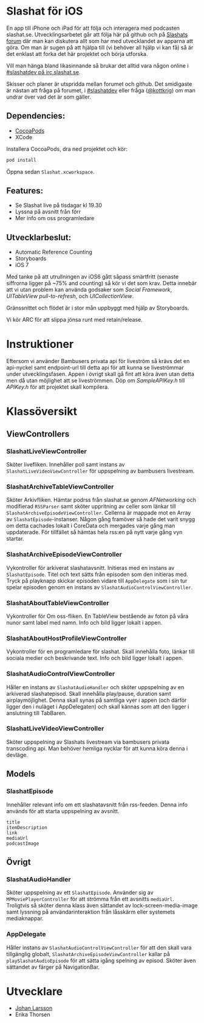Slashat för iOS
===============

En app till iPhone och iPad för att följa och interagera med podcasten slashat.se. Utvecklingsarbetet går att följa här på github och på [Slashats forum](http://forum.slashat.se/viewforum.php?f=13) där man kan diskutera allt som har med utvecklandet av apparna att göra. Om man är sugen på att hjälpa till (vi behöver all hjälp vi kan få) så  är det enklast att forka det här projektet och börja utforska. 

Vill man hänga bland likasinnande så brukar det alltid vara någon online i [#slashatdev på irc.slashat.se][slashatdev]. 

Skisser och planer är utspridda mellan forumet och github. Det smidigaste är nästan att fråga på forumet, i [#slashatdev][slashatdev] eller fråga ([@kottkrig](http://twitter.com/kottkrig)) om man undrar över vad det är som gäller.


Dependencies:
-------------

- [CocoaPods](http://cocoapods.org)
- XCode

Installera CocoaPods, dra ned projektet och kör:

```bash
pod install
```

Öppna sedan `Slashat.xcworkspace`.

Features:
---------
* Se Slashat live på tisdagar kl 19.30
* Lyssna på avsnitt från förr
* Mer info om oss programledare

Utvecklarbeslut:
-------

* Automatic Reference Counting
* Storyboards
* iOS 7

Med tanke på att utrullningen av iOS6 gått såpass smärtfritt (senaste siffrorna ligger på ~75% and counting) så kör vi det som krav. Detta innebär att vi utan problem kan använda godsaker som *Social Framework*, *UITableView pull-to-refresh*, och *UICollectionView*.

Gränssnittet och flödet är i stor mån uppbyggt med hjälp av Storyboards. 

Vi kör ARC för att slippa jönsa runt med retain/release.

Instruktioner
=============
Eftersom vi använder Bambusers privata api för liveström så krävs det en api-nyckel samt endpoint-url till detta api för att kunna se liveströmmar under utvecklingsfasen. Appen i övrigt skall gå fint att köra även utan detta men då utan möjlighet att se liveströmmen. Döp om *SampleAPIKey.h* till *APIKey.h* för att projektet skall kompilera.


Klassöversikt
=============

ViewControllers
---------------

### SlashatLiveViewController
Sköter livefliken. Innehåller poll samt instans av `SlashatLiveVideoViewController` för uppspelning av bambusers livestream.

### SlashatArchiveTableViewController
Sköter Arkivfliken. Hämtar podrss från slashat.se genom *AFNetworking* och modifierad `RSSParser` samt sköter uppritning av celler som länkar till `SlashatArchiveEpisodeViewController`. Cellerna är mappade mot en Array av `SlashatEpisode`-instanser. Någon gång framöver så hade det varit snygg om detta cachades lokalt i CoreData och mergades varje gång man uppdaterade. För tillfället så hämtas hela rss:en på nytt varje gång vyn startar.

### SlashatArchiveEpisodeViewController
Vykontroller för arkiverat slashatavsnitt. Initieras med en instans av `SlashatEpisode`. Titel och text sätts från episoden som den initieras med. Tryck på playknapp skickar episoden vidare till `AppDelegate` som i sin tur spelar episoden genom en instans av `SlashatAudioControlViewController`.

### SlashatAboutTableViewController
Vykontroller för Om oss-fliken. En TableView bestående av foton på våra nunor samt label med namn. Info och bild ligger lokalt i appen.

### SlashatAboutHostProfileViewController
Vykontroller för en programledare för slashat. Skall innehålla foto, länkar till sociala medier och beskrivande text. Info och bild ligger lokalt i appen.

### SlashatAudioControlViewController
Håller en instans av `SlashatAudioHandler` och sköter uppspelning av en arkiverad slashatepisod. Skall innehålla play/pause, duration samt airplaymöjlighet. Denna skall synas på samtliga vyer i appen (och därför ligger den i nuläget i AppDelegaten) och skall kännas som att den ligger i anslutning till TabBaren.

### SlashatLiveVideoViewController
Sköter uppspelning av Slashats livestream via bambusers privata transcoding api. Man behöver hemliga nycklar för att kunna köra denna i devläge. 


Models
------

### SlashatEpisode
Innehåller relevant info om ett slashatavsnitt från rss-feeden. Denna info används för att starta uppspelning av avsnitt.

	title
	itemDescription
	link
	mediaUrl
	podcastImage


Övrigt
------

### SlashatAudioHandler
Sköter uppspelning av ett `SlashatEpisode`. Använder sig av `MPMoviePlayerController` för att strömma från ett avsnitts `mediaUrl`. Troligtvis så sköter denna klass även sättandet av lock-screen-media-image samt lyssning på användarinteraktion från låsskärm eller systemets mediaknappar.

### AppDelegate
Håller instans av `SlashatAudioControlViewController` för att den skall vara tillgänglig globalt, `SlashatArchiveEpisodeViewController` kallar på `playSlashatAudioEpisode` för att sätta igång spelning av episod. Sköter även sättandet av färger på NavigationBar.

[slashatdev]: irc://irc.slashat.se/slashatdev


Utvecklare
==========

- <a href="https://plus.google.com/113428742926263981798?rel=author" rel="author">Johan Larsson</a>
- Erika Thorsen


